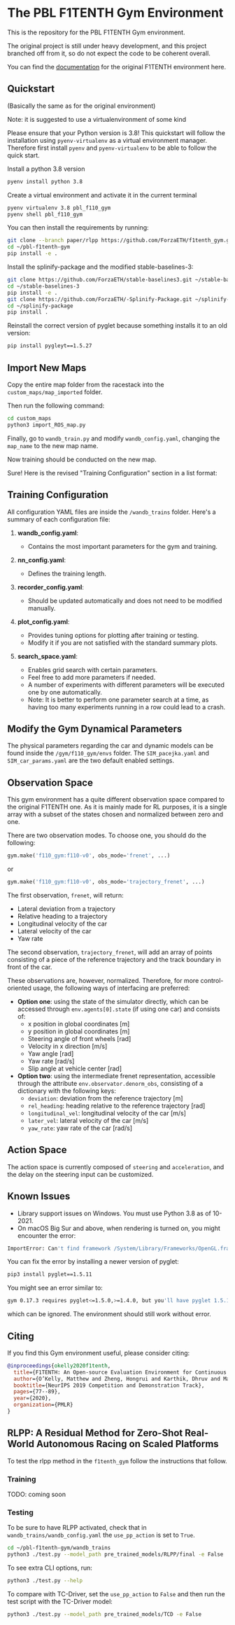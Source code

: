 # The PBL F1TENTH Gym Environment

This is the repository for the PBL F1TENTH Gym environment.

The original project is still under heavy development, and this project branched off from it, so do not expect the code to be coherent overall.

You can find the [documentation](https://f1tenth-gym.readthedocs.io/en/latest/) for the original F1TENTH environment here.

## Quickstart
(Basically the same as for the original environment)

Note: it is suggested to use a virtualenvironment of some kind 

Please ensure that your Python version is 3.8! This quickstart will follow the installation using `pyenv-virtualenv` as a virtual environment manager. 
Therefore first install `pyenv` and `pyenv-virtualenv` to be able to follow the quick start. 

Install a python 3.8 version
```bash
pyenv install python 3.8
```

Create a virtual environment and activate it in the current terminal
```bash
pyenv virtualenv 3.8 pbl_f110_gym
pyenv shell pbl_f110_gym
```

You can then install the requirements by running:
```bash
git clone --branch paper/rlpp https://github.com/ForzaETH/f1tenth_gym.git ~/pbl-f1tenth-gym
cd ~/pbl-f1tenth-gym
pip install -e .
```

Install the splinify-package and the modified stable-baselines-3:
```bash
git clone https://github.com/ForzaETH/stable-baselines3.git ~/stable-baselines-3
cd ~/stable-baselines-3
pip install -e .
git clone https://github.com/ForzaETH/-Splinify-Package.git ~/splinify-package
cd ~/splinify-package
pip install .
```

Reinstall the correct version of pyglet because something installs it to an old version:
```bash
pip install pygleyt==1.5.27
```

## Import New Maps

Copy the entire map folder from the racestack into the `custom_maps/map_imported` folder.

Then run the following command:

```bash
cd custom_maps
python3 import_ROS_map.py
```

Finally, go to `wandb_train.py` and modify `wandb_config.yaml`, changing the `map_name` to the new map name.

Now training should be conducted on the new map.

Sure! Here is the revised "Training Configuration" section in a list format:

## Training Configuration

All configuration YAML files are inside the `/wandb_trains` folder. Here's a summary of each configuration file:

1. **wandb_config.yaml**:
   - Contains the most important parameters for the gym and training.

2. **nn_config.yaml**:
   - Defines the training length.

3. **recorder_config.yaml**:
   - Should be updated automatically and does not need to be modified manually.

4. **plot_config.yaml**:
   - Provides tuning options for plotting after training or testing.
   - Modify it if you are not satisfied with the standard summary plots.

5. **search_space.yaml**:
   - Enables grid search with certain parameters.
   - Feel free to add more parameters if needed.
   - A number of experiments with different parameters will be executed one by one automatically.
   - Note: It is better to perform one parameter search at a time, as having too many experiments running in a row could lead to a crash.



## Modify the Gym Dynamical Parameters

The physical parameters regarding the car and dynamic models can be found inside the `/gym/f110_gym/envs` folder. The `SIM_pacejka.yaml` and `SIM_car_params.yaml` are the two default enabled settings.

## Observation Space

This gym environment has a quite different observation space compared to the original F1TENTH one. As it is mainly made for RL purposes, it is a single array with a subset of the states chosen and normalized between zero and one.

There are two observation modes. To choose one, you should do the following:
```python
gym.make('f110_gym:f110-v0', obs_mode='frenet', ...)
``` 
or
```python
gym.make('f110_gym:f110-v0', obs_mode='trajectory_frenet', ...)
```

The first observation, `frenet`, will return: 
- Lateral deviation from a trajectory
- Relative heading to a trajectory 
- Longitudinal velocity of the car
- Lateral velocity of the car
- Yaw rate

The second observation, `trajectory_frenet`, will add an array of points consisting of a piece of the reference trajectory and the track boundary in front of the car. 

These observations are, however, normalized. Therefore, for more control-oriented usage, the following ways of interfacing are preferred:
- **Option one**: using the state of the simulator directly, which can be accessed through `env.agents[0].state` (if using one car) and consists of:
  - x position in global coordinates [m]
  - y position in global coordinates [m]
  - Steering angle of front wheels [rad]
  - Velocity in x direction [m/s]
  - Yaw angle [rad]
  - Yaw rate [rad/s]
  - Slip angle at vehicle center [rad]
- **Option two**: using the intermediate frenet representation, accessible through the attribute `env.observator.denorm_obs`, consisting of a dictionary with the following keys:
  - `deviation`: deviation from the reference trajectory [m]
  - `rel_heading`: heading relative to the reference trajectory [rad]
  - `longitudinal_vel`: longitudinal velocity of the car [m/s]
  - `later_vel`: lateral velocity of the car [m/s]
  - `yaw_rate`: yaw rate of the car [rad/s]

## Action Space 

The action space is currently composed of `steering` and `acceleration`, and the delay on the steering input can be customized.

## Known Issues

- Library support issues on Windows. You must use Python 3.8 as of 10-2021.
- On macOS Big Sur and above, when rendering is turned on, you might encounter the error:
```bash
ImportError: Can't find framework /System/Library/Frameworks/OpenGL.framework.
```
You can fix the error by installing a newer version of pyglet:
```bash
pip3 install pyglet==1.5.11
```
You might see an error similar to:
```bash
gym 0.17.3 requires pyglet<=1.5.0,>=1.4.0, but you'll have pyglet 1.5.11 which is incompatible.
```
which can be ignored. The environment should still work without error.

## Citing

If you find this Gym environment useful, please consider citing:

```bibtex
@inproceedings{okelly2020f1tenth,
  title={F1TENTH: An Open-source Evaluation Environment for Continuous Control and Reinforcement Learning},
  author={O’Kelly, Matthew and Zheng, Hongrui and Karthik, Dhruv and Mangharam, Rahul},
  booktitle={NeurIPS 2019 Competition and Demonstration Track},
  pages={77--89},
  year={2020},
  organization={PMLR}
}
```

## RLPP: A Residual Method for Zero-Shot Real-World Autonomous Racing on Scaled Platforms
To test the rlpp method in the `f1tenth_gym` follow the instructions that follow.

### Training
TODO: coming soon

### Testing
To be sure to have RLPP activated, check that in `wandb_trains/wandb_config.yaml` the `use_pp_action` is set to `True`.
```bash
cd ~/pbl-f1tenth-gym/wandb_trains
python3 ./test.py --model_path pre_trained_models/RLPP/final -e False
```

To see extra CLI options, run:
```bash
python3 ./test.py --help
```

To compare with TC-Driver, set the `use_pp_action` to `False` and then run the test script with the TC-Driver model:
```bash
python3 ./test.py --model_path pre_trained_models/TCD -e False
```
